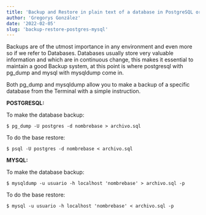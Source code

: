 ```yaml
---
title: 'Backup and Restore in plain text of a database in PostgreSQL or MySQL'
author: 'Gregorys González'
date: '2022-02-05'
slug: 'backup-restore-postgres-mysql'
---
```


Backups are of the utmost importance in any environment and even more so if we refer to Databases. Databases usually store very valuable information and which are in continuous change, this makes it essential to maintain a good Backup system, at this point is where postgresql with pg_dump and mysql with mysqldump come in.

Both pg_dump and mysqldump allow you to make a backup of a specific database from the Terminal with a simple instruction.

**POSTGRESQL:**

To make the database backup:

```
$ pg_dump -U postgres -d nombrebase > archivo.sql
```

To do the base restore:

```
$ psql -U postgres -d nombrebase < archivo.sql
```

**MYSQL:**

To make the database backup:

```
$ mysqldump -u usuario -h localhost 'nombrebase' > archivo.sql -p
```

To do the base restore:

```
$ mysql -u usuario -h localhost 'nombrebase' < archivo.sql -p
```
